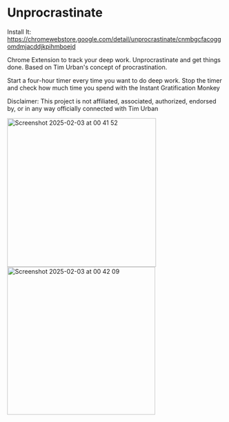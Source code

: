 # Unprocrastinate

Install It: https://chromewebstore.google.com/detail/unprocrastinate/cnmbgcfacoggomdmjacddjkpihmboejd

Chrome Extension to track your deep work. Unprocrastinate and get things done. Based on Tim Urban's concept of procrastination.

Start a four-hour timer every time you want to do deep work. Stop the timer and check how much time you spend with the Instant Gratification Monkey

Disclaimer: This project is not affiliated, associated, authorized, endorsed by, or in any way officially connected with Tim Urban

<img width="345" alt="Screenshot 2025-02-03 at 00 41 52" src="https://github.com/user-attachments/assets/75037200-7486-41f4-a649-c6225a4bddbd" />

<img width="343" alt="Screenshot 2025-02-03 at 00 42 09" src="https://github.com/user-attachments/assets/6a1495f3-107a-4f1e-84ee-cac320eb70f4" />
